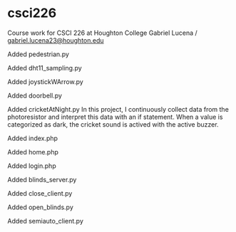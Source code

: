 # csci226
Course work for CSCI 226 at Houghton College
Gabriel Lucena / gabriel.lucena23@houghton.edu

Added pedestrian.py

Added dht11_sampling.py

Added joystickWArrow.py

Added doorbell.py

Added cricketAtNight.py 
In this project, I continuously collect data from the photoresistor and
interpret this data with an if statement. When a value is categorized as
dark, the cricket sound is actived with the active buzzer.

Added index.php

Added home.php

Added login.php

Added blinds_server.py

Added close_client.py

Added open_blinds.py

Added semiauto_client.py

